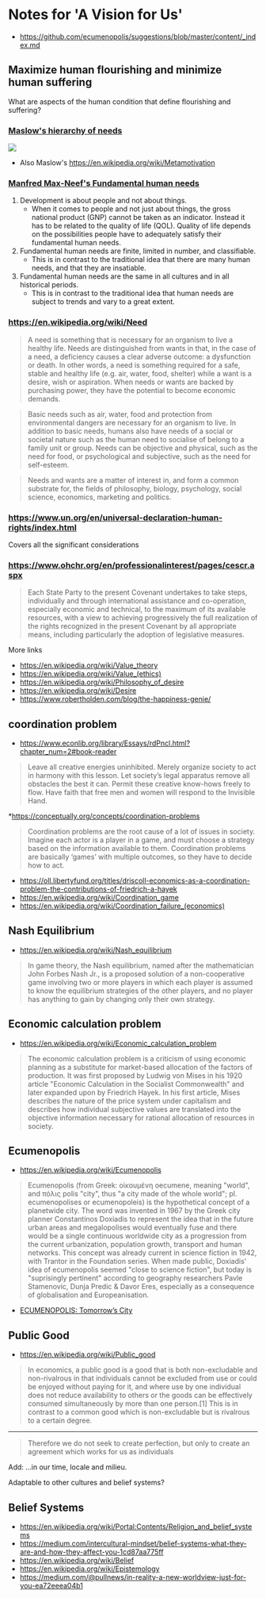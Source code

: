 # Notes for 'A Vision for Us'

* https://github.com/ecumenopolis/suggestions/blob/master/content/_index.md

## Maximize human flourishing and minimize human suffering

What are aspects of the human condition that define flourishing and suffering?

### [Maslow's hierarchy of needs]( https://en.wikipedia.org/wiki/Maslow%27s_hierarchy_of_needs )

![]( https://upload.wikimedia.org/wikipedia/commons/6/60/Maslow%27s_Hierarchy_of_Needs.svg )

* Also Maslow's https://en.wikipedia.org/wiki/Metamotivation

### [Manfred Max-Neef's Fundamental human needs]( https://en.wikipedia.org/wiki/Manfred_Max-Neef%27s_Fundamental_human_needs )

1. Development is about people and not about things.
	* When it comes to people and not just about things, the gross national product (GNP) cannot be taken as an indicator. Instead it has to be related to the quality of life (QOL). Quality of life depends on the possibilities people have to adequately satisfy their fundamental human needs.
2. Fundamental human needs are finite, limited in number, and classifiable.
	* This is in contrast to the traditional idea that there are many human needs, and that they are insatiable.
3. Fundamental human needs are the same in all cultures and in all historical periods.
	* This is in contrast to the traditional idea that human needs are subject to trends and vary to a great extent.

### https://en.wikipedia.org/wiki/Need

> A need is something that is necessary for an organism to live a healthy life. Needs are distinguished from wants in that, in the case of a need, a deficiency causes a clear adverse outcome: a dysfunction or death. In other words, a need is something required for a safe, stable and healthy life (e.g. air, water, food, shelter) while a want is a desire, wish or aspiration. When needs or wants are backed by purchasing power, they have the potential to become economic demands.

> Basic needs such as air, water, food and protection from environmental dangers are necessary for an organism to live. In addition to basic needs, humans also have needs of a social or societal nature such as the human need to socialise of belong to a family unit or group. Needs can be objective and physical, such as the need for food, or psychological and subjective, such as the need for self-esteem.

> Needs and wants are a matter of interest in, and form a common substrate for, the fields of philosophy, biology, psychology, social science, economics, marketing and politics.



### https://www.un.org/en/universal-declaration-human-rights/index.html

Covers all the significant considerations

### https://www.ohchr.org/en/professionalinterest/pages/cescr.aspx

> Each State Party to the present Covenant undertakes to take steps, individually and through international assistance and co-operation, especially economic and technical, to the maximum of its available resources, with a view to achieving progressively the full realization of the rights recognized in the present Covenant by all appropriate means, including particularly the adoption of legislative measures.

More links

* https://en.wikipedia.org/wiki/Value_theory
* https://en.wikipedia.org/wiki/Value_(ethics)
* https://en.wikipedia.org/wiki/Philosophy_of_desire
* https://en.wikipedia.org/wiki/Desire
* https://www.robertholden.com/blog/the-happiness-genie/



## coordination problem

* https://www.econlib.org/library/Essays/rdPncl.html?chapter_num=2#book-reader

> Leave all creative energies uninhibited. Merely organize society to act in harmony with this lesson. Let society’s legal apparatus remove all obstacles the best it can. Permit these creative know-hows freely to flow. Have faith that free men and women will respond to the Invisible Hand.


*https://conceptually.org/concepts/coordination-problems

> Coordination problems are the root cause of a lot of issues in society. Imagine each actor is a player in a game, and must choose a strategy based on the information available to them. Coordination problems are basically ‘games’ with multiple outcomes, so they have to decide how to act.

* https://oll.libertyfund.org/titles/driscoll-economics-as-a-coordination-problem-the-contributions-of-friedrich-a-hayek
* https://en.wikipedia.org/wiki/Coordination_game
* https://en.wikipedia.org/wiki/Coordination_failure_(economics)



## Nash Equilibrium

* https://en.wikipedia.org/wiki/Nash_equilibrium

> In game theory, the Nash equilibrium, named after the mathematician John Forbes Nash Jr., is a proposed solution of a non-cooperative game involving two or more players in which each player is assumed to know the equilibrium strategies of the other players, and no player has anything to gain by changing only their own strategy.


## Economic calculation problem

* https://en.wikipedia.org/wiki/Economic_calculation_problem

> The economic calculation problem is a criticism of using economic planning as a substitute for market-based allocation of the factors of production. It was first proposed by Ludwig von Mises in his 1920 article "Economic Calculation in the Socialist Commonwealth" and later expanded upon by Friedrich Hayek. In his first article, Mises describes the nature of the price system under capitalism and describes how individual subjective values are translated into the objective information necessary for rational allocation of resources in society.


## Ecumenopolis

* https://en.wikipedia.org/wiki/Ecumenopolis

> Ecumenopolis (from Greek: οἰκουμένη oecumene, meaning "world", and πόλις polis "city", thus "a city made of the whole world"; pl. ecumenopolises or ecumenopoleis) is the hypothetical concept of a planetwide city. The word was invented in 1967 by the Greek city planner Constantinos Doxiadis to represent the idea that in the future urban areas and megalopolises would eventually fuse and there would be a single continuous worldwide city as a progression from the current urbanization, population growth, transport and human networks. This concept was already current in science fiction in 1942, with Trantor in the Foundation series. When made public, Doxiadis' idea of ecumenopolis seemed "close to science fiction", but today is "suprisingly pertinent" according to geography researchers Pavle Stamenovic, Dunja Predic & Davor Eres, especially as a consequence of globalisation and Europeanisation.

* [ECUMENOPOLIS: Tomorrow’s City]( https://www.doxiadis.org/Downloads/ecumenopolis%20tommorow's%20city.pdf )


## Public Good

* https://en.wikipedia.org/wiki/Public_good

> In economics, a public good is a good that is both non-excludable and non-rivalrous in that individuals cannot be excluded from use or could be enjoyed without paying for it, and where use by one individual does not reduce availability to others or the goods can be effectively consumed simultaneously by more than one person.[1] This is in contrast to a common good which is non-excludable but is rivalrous to a certain degree.

***

> Therefore we do not seek to create perfection, but only to create an agreement which works for us as individuals

Add: ...in our time, locale and milieu.

Adaptable to other cultures and belief systems?


## Belief Systems

* https://en.wikipedia.org/wiki/Portal:Contents/Religion_and_belief_systems
* https://medium.com/intercultural-mindset/belief-systems-what-they-are-and-how-they-affect-you-1cd87aa775ff
* https://en.wikipedia.org/wiki/Belief
* https://en.wikipedia.org/wiki/Epistemology
* https://medium.com/@pullnews/in-reality-a-new-worldview-just-for-you-ea72eeea04b1




